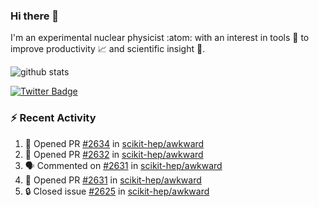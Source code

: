 ### Hi there 👋 

I'm an experimental nuclear physicist :atom: with an interest in tools :wrench: to improve productivity :chart_with_upwards_trend: and scientific insight :telescope:.

![github stats](https://github-readme-stats.vercel.app/api?username=agoose77&show_icons=true&hide_rank=true&hide_title=true&bg_color=30,e76445,904e95&text_color=efe3ec&icon_color=efe3ec)
<!--
**agoose77/agoose77** is a ✨ _special_ ✨ repository because its `README.md` (this file) appears on your GitHub profile.

Here are some ideas to get you started:

- 🔭 I’m currently working on ...
- 🌱 I’m currently learning ...
- 👯 I’m looking to collaborate on ...
- 🤔 I’m looking for help with ...
- 💬 Ask me about ...
- 📫 How to reach me: ...
- 😄 Pronouns: ...
- ⚡ Fun fact: ...
-->

[![Twitter Badge](https://img.shields.io/twitter/follow/agoose77?style=flat-square&logo=Twitter&logoColor=white&color=cornflowerblue)](https://twitter.com/agoose77)

### :zap: Recent Activity

<!--START_SECTION:activity-->
1. 💪 Opened PR [#2634](https://github.com/scikit-hep/awkward/pull/2634) in [scikit-hep/awkward](https://github.com/scikit-hep/awkward)
2. 💪 Opened PR [#2632](https://github.com/scikit-hep/awkward/pull/2632) in [scikit-hep/awkward](https://github.com/scikit-hep/awkward)
3. 🗣 Commented on [#2631](https://github.com/scikit-hep/awkward/pull/2631#issuecomment-1672202270) in [scikit-hep/awkward](https://github.com/scikit-hep/awkward)
4. 💪 Opened PR [#2631](https://github.com/scikit-hep/awkward/pull/2631) in [scikit-hep/awkward](https://github.com/scikit-hep/awkward)
5. 🔒 Closed issue [#2625](https://github.com/scikit-hep/awkward/issues/2625) in [scikit-hep/awkward](https://github.com/scikit-hep/awkward)
<!--END_SECTION:activity-->

